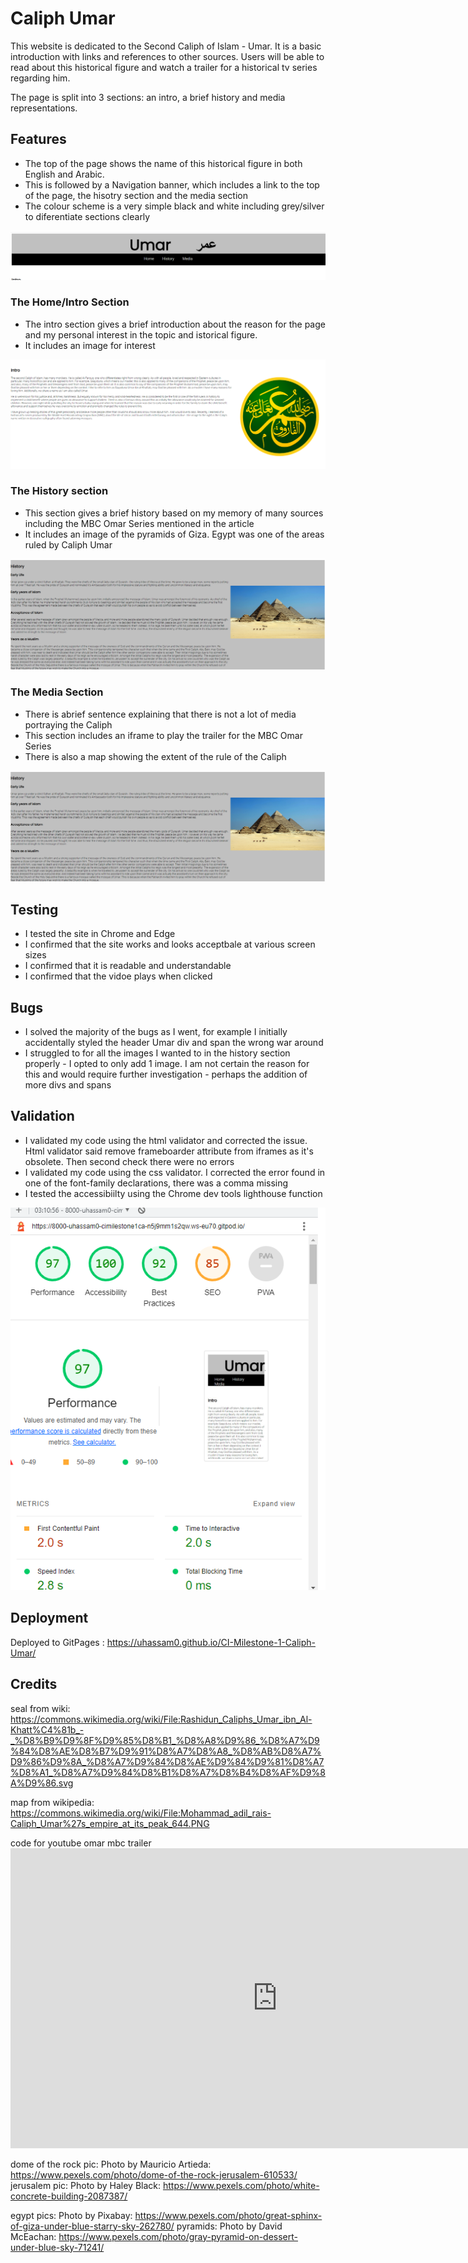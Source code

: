 # Caliph Umar 

This website is dedicated to the Second Caliph of Islam - Umar. It is a basic introduction with links and references to other sources. Users will be able to read about this historical figure and watch a trailer for a historical tv series regarding him.

The page is split into 3 sections: an intro, a brief history and media representations.

## Features

* The top of the page shows the name of this historical figure in both English and Arabic.
* This is followed by a Navigation banner, which includes a link to the top of the page, the hisotry section and the media section
* The colour scheme is a very simple black and white including grey/silver to diferentiate sections clearly

![banner image](assets/images/banner.png)

### The Home/Intro Section

* The intro section gives a brief introduction about the reason for the page and my personal interest in the topic and istorical figure.
* It includes an image for interest

![intro screenshot](assets/images/Intro.png)

### The History section

* This section gives a brief history based on my memory of many sources including the MBC Omar Series mentioned in the article
* It includes an image of the pyramids of Giza. Egypt was one of the areas ruled by Caliph Umar

![history screenshot](assets/images/history.png)

### The Media Section

* There is abrief sentence explaining that there is not a lot of media portraying the Caliph
* This section includes an iframe to play the trailer for the MBC Omar Series
* There is also a map showing the extent of the rule of the Caliph

![media screenshot](assets/images/history.png)

## Testing

* I tested the site in Chrome and Edge
* I confirmed that the site works and looks acceptbale at various screen sizes
* I confirmed that it is readable and understandable
* I confirmed that the vidoe plays when clicked

## Bugs

* I solved the majority of the bugs as I went, for example I initially accidentally styled the header Umar div and span the wrong war around
* I struggled to for all the images I wanted to in the history section properly - I opted to only add 1 image. I am not certain the reason for this and would require further investigation - perhaps the addition of more divs and spans

## Validation

* I validated my code using the html validator and corrected the issue. Html validator said remove frameboarder attribute from iframes as it's obsolete. Then second check there were no errors
* I validated my code using the css validator. I corrected the error found in one of the font-family declarations, there was a comma missing
* I tested the accessibiilty using the Chrome dev tools lighthouse function

![lighthouse screenshot](assets/images/lighthouse.png)

## Deployment

Deployed to GitPages : https://uhassam0.github.io/CI-Milestone-1-Caliph-Umar/

## Credits

seal from wiki: https://commons.wikimedia.org/wiki/File:Rashidun_Caliphs_Umar_ibn_Al-Khatt%C4%81b_-_%D8%B9%D9%8F%D9%85%D8%B1_%D8%A8%D9%86_%D8%A7%D9%84%D8%AE%D8%B7%D9%91%D8%A7%D8%A8_%D8%AB%D8%A7%D9%86%D9%8A_%D8%A7%D9%84%D8%AE%D9%84%D9%81%D8%A7%D8%A1_%D8%A7%D9%84%D8%B1%D8%A7%D8%B4%D8%AF%D9%8A%D9%86.svg

map from wikipedia: https://commons.wikimedia.org/wiki/File:Mohammad_adil_rais-Caliph_Umar%27s_empire_at_its_peak_644.PNG

code for youtube omar mbc trailer<iframe width="853" height="480" src="https://www.youtube.com/embed/l-vFh_q03kw" title="Omar Series Official Trailer" frameborder="0" allow="accelerometer; autoplay; clipboard-write; encrypted-media; gyroscope; picture-in-picture" allowfullscreen></iframe>

dome of the rock pic: Photo by Mauricio Artieda: https://www.pexels.com/photo/dome-of-the-rock-jerusalem-610533/
jerusalem pic: Photo by Haley Black: https://www.pexels.com/photo/white-concrete-building-2087387/

egypt pics: Photo by Pixabay: https://www.pexels.com/photo/great-sphinx-of-giza-under-blue-starry-sky-262780/
pyramids: Photo by David McEachan: https://www.pexels.com/photo/gray-pyramid-on-dessert-under-blue-sky-71241/

